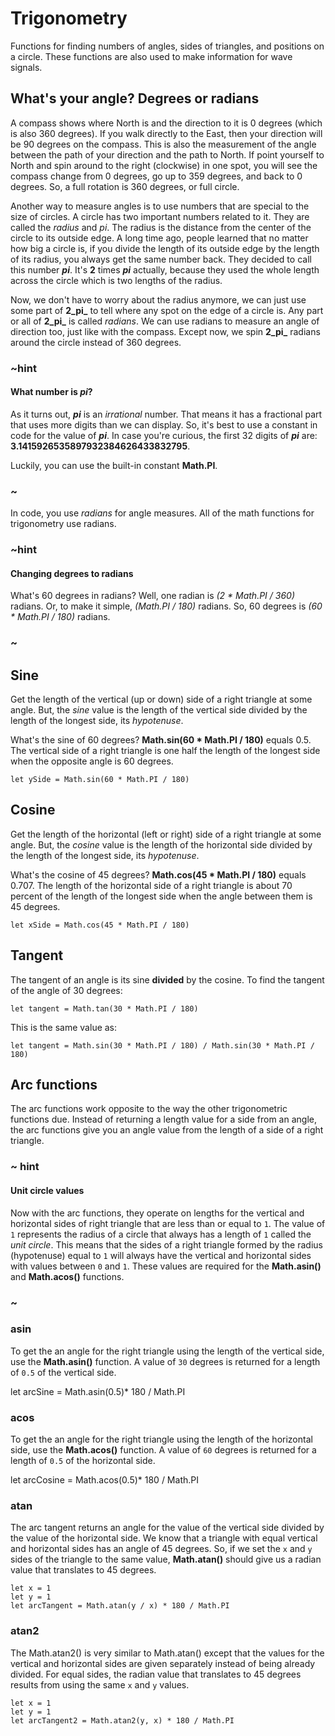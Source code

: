 # Trigonometry

Functions for finding numbers of angles, sides of triangles, and positions on a circle. These
functions are also used to make information for wave signals.

## What's your angle? Degrees or radians

A compass shows where North is and the direction to it is 0 degrees (which is also 360 degrees). If you walk directly to the East, then your direction will be 90 degrees on the compass. This is
also the measurement of the angle between the path of your direction and the path to North. If point
yourself to North and spin around to the right (clockwise) in one spot, you will see the compass change from 0 degrees, go up to 359 degrees, and back to 0 degrees. So, a full rotation is 360 degrees, or full
circle.

Another way to measure angles is to use numbers that are special to the size of circles. A circle has two important numbers related to it. They are called the _radius_ and _pi_. The radius is the distance from the center of the circle to its outside edge. A long time ago, people learned that no matter how big
a circle is, if you divide the length of its outside edge by the length of its radius, you always get the same number back. They decided to call this number **_pi_**. It's **2** times **_pi_** actually, because they used the whole length across the circle which is two lengths of the radius.

Now, we don't have to worry about the radius anymore, we can just use some part of **2_pi_** to tell where any spot on the edge of a circle is. Any part or all of **2_pi_** is called _radians_. We can use radians to measure an angle of direction too, just like with the compass. Except now, we spin **2_pi_** radians around the circle instead of 360 degrees.

### ~hint

#### What number is _pi_?

As it turns out, **_pi_** is an _irrational_ number. That means it has a fractional part that uses more digits than we can display. So, it's best to use a constant in code for the value of **_pi_**. In case you're curious, the first 32 digits of **_pi_** are: **3.1415926535897932384626433832795**.

Luckily, you can use the built-in constant **Math.PI**.

### ~

In code, you use _radians_ for angle measures. All of the math functions for trigonometry use radians.

### ~hint

#### Changing degrees to radians

What's 60 degrees in radians? Well, one radian is _(2 \* Math.PI / 360)_ radians. Or, to make it
simple, _(Math.PI / 180)_ radians. So, 60 degrees is _(60 \* Math.PI / 180)_ radians.

### ~

## Sine

Get the length of the vertical (up or down) side of a right triangle at some angle. But, the
_sine_ value is the length of the vertical side divided by the length of the longest side,
its _hypotenuse_.

What's the sine of 60 degrees? **Math.sin(60 \* Math.PI / 180)** equals 0.5. The vertical side of a right triangle
is one half the length of the longest side when the opposite angle is 60 degrees.

```typescript-ignore
let ySide = Math.sin(60 * Math.PI / 180)
```

## Cosine

Get the length of the horizontal (left or right) side of a right triangle at some angle. But, the
_cosine_ value is the length of the horizontal side divided by the length of the longest side,
its _hypotenuse_.

What's the cosine of 45 degrees? **Math.cos(45 \* Math.PI / 180)** equals 0.707. The length of the horizontal side
of a right triangle is about 70 percent of the length of the longest side when the angle between them
is 45 degrees.

```typescript-ignore
let xSide = Math.cos(45 * Math.PI / 180)
```

## Tangent

The tangent of an angle is its sine **divided** by the cosine. To find the tangent of the angle of 30 degrees:

```typescript-ignore
let tangent = Math.tan(30 * Math.PI / 180)
```

This is the same value as:

```typescript-ignore
let tangent = Math.sin(30 * Math.PI / 180) / Math.sin(30 * Math.PI / 180)
```

## Arc functions

The arc functions work opposite to the way the other trigonometric functions due. Instead of returning a length value for a side from an angle, the arc functions give you an angle value from the length of a side of a right triangle.

### ~ hint

#### Unit circle values

Now with the arc functions, they operate on lengths for the vertical and horizontal sides of right triangle that are less than or equal to `1`. The value of `1` represents the radius of a circle that always has a length of `1` called the _unit circle_. This means that the sides of a right triangle formed by the radius (hypotenuse) equal to `1` will always have the vertical and horizontal sides with values between `0` and `1`. These values are required for the **Math.asin()** and **Math.acos()** functions.

### ~

### asin

To get the an angle for the right triangle using the length of the vertical side, use the **Math.asin()** function. A value of `30` degrees is returned for a length of `0.5` of the vertical side.

let arcSine = Math.asin(0.5)* 180 / Math.PI

### acos

To get the an angle for the right triangle using the length of the horizontal side, use the **Math.acos()** function. A value of `60` degrees is returned for a length of `0.5` of the horizontal side.

let arcCosine = Math.acos(0.5)* 180 / Math.PI

### atan

The arc tangent returns an angle for the value of the vertical side divided by the value of the horizontal side. We know that a triangle with equal vertical and horizontal sides has an angle of 45 degrees. So, if we set the `x` and `y` sides of the triangle to the same value, **Math.atan()** should give us a radian value that translates to 45 degrees.

```typescript-ignore
let x = 1
let y = 1
let arcTangent = Math.atan(y / x) * 180 / Math.PI
```

### atan2

The Math.atan2() is very similar to Math.atan() except that the values for the vertical and horizontal sides are given separately instead of being already divided. For equal sides, the radian value that translates to 45 degrees results from using the same `x` and `y` values.

```typescript-ignore
let x = 1
let y = 1
let arcTangent2 = Math.atan2(y, x) * 180 / Math.PI
```